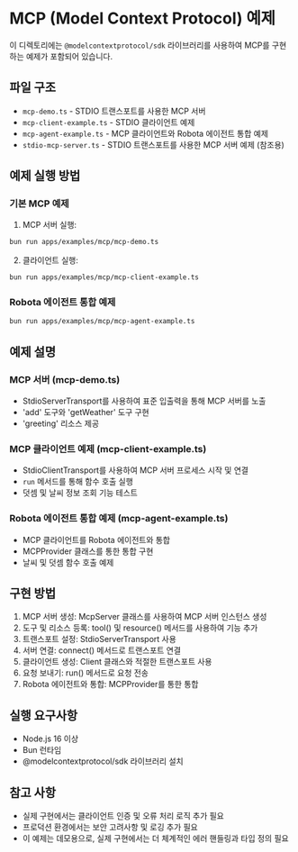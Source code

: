 # MCP (Model Context Protocol) 예제

이 디렉토리에는 `@modelcontextprotocol/sdk` 라이브러리를 사용하여 MCP를 구현하는 예제가 포함되어 있습니다.

## 파일 구조

- `mcp-demo.ts` - STDIO 트랜스포트를 사용한 MCP 서버
- `mcp-client-example.ts` - STDIO 클라이언트 예제
- `mcp-agent-example.ts` - MCP 클라이언트와 Robota 에이전트 통합 예제
- `stdio-mcp-server.ts` - STDIO 트랜스포트를 사용한 MCP 서버 예제 (참조용)

## 예제 실행 방법

### 기본 MCP 예제

1. MCP 서버 실행:
```bash
bun run apps/examples/mcp/mcp-demo.ts
```

2. 클라이언트 실행:
```bash
bun run apps/examples/mcp/mcp-client-example.ts
```

### Robota 에이전트 통합 예제

```bash
bun run apps/examples/mcp/mcp-agent-example.ts
```

## 예제 설명

### MCP 서버 (mcp-demo.ts)
- StdioServerTransport를 사용하여 표준 입출력을 통해 MCP 서버를 노출
- 'add' 도구와 'getWeather' 도구 구현
- 'greeting' 리소스 제공

### MCP 클라이언트 예제 (mcp-client-example.ts)
- StdioClientTransport를 사용하여 MCP 서버 프로세스 시작 및 연결
- `run` 메서드를 통해 함수 호출 실행
- 덧셈 및 날씨 정보 조회 기능 테스트

### Robota 에이전트 통합 예제 (mcp-agent-example.ts)
- MCP 클라이언트를 Robota 에이전트와 통합
- MCPProvider 클래스를 통한 통합 구현
- 날씨 및 덧셈 함수 호출 예제

## 구현 방법

1. MCP 서버 생성: McpServer 클래스를 사용하여 MCP 서버 인스턴스 생성
2. 도구 및 리소스 등록: tool() 및 resource() 메서드를 사용하여 기능 추가
3. 트랜스포트 설정: StdioServerTransport 사용
4. 서버 연결: connect() 메서드로 트랜스포트 연결
5. 클라이언트 생성: Client 클래스와 적절한 트랜스포트 사용
6. 요청 보내기: run() 메서드로 요청 전송
7. Robota 에이전트와 통합: MCPProvider를 통한 통합

## 실행 요구사항

- Node.js 16 이상
- Bun 런타임
- @modelcontextprotocol/sdk 라이브러리 설치

## 참고 사항

- 실제 구현에서는 클라이언트 인증 및 오류 처리 로직 추가 필요
- 프로덕션 환경에서는 보안 고려사항 및 로깅 추가 필요
- 이 예제는 데모용으로, 실제 구현에서는 더 체계적인 에러 핸들링과 타입 정의 필요 